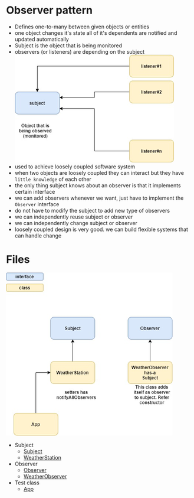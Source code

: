 # Observer pattern
* Defines one-to-many between given objects or entities
* one object changes it's state all of it's dependents are notified and updated automatically
* Subject is the object that is being monitored
* observers (or listeners) are depending on the subject\
![picture](observer-pattern-1.jpg)
* used to achieve loosely coupled software system
* when two objects are loosely coupled they can interact but they have `little knowledge` of each other
* the only thing subject knows about an observer is that it implements certain interface
* we can add observers whenever we want, just have to implement the `Observer` interface
* do not have to modify the subject to add new type of observers
* we can independently reuse subject or observer
* we can independently change subject or observer
* loosely coupled design is very good. we can build flexible systems that can handle change

# Files
![picture](observer-pattern-2.jpg)
* Subject
	* [Subject](Subject.java)
	* [WeatherStation](WeatherStation.java)
* Observer
	* [Observer](Observer.java)
	* [WeatherObserver](WeatherObserver.java)
* Test class
	* [App](App.java)